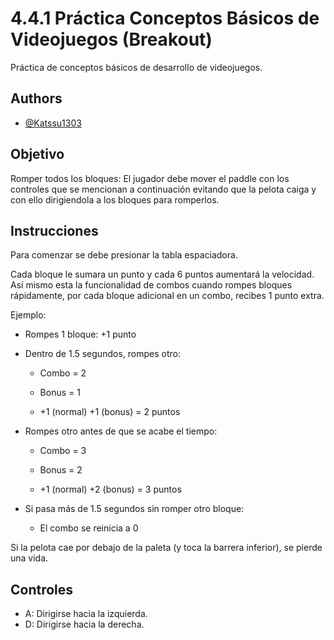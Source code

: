 
# 4.4.1 Práctica Conceptos Básicos de Videojuegos (Breakout)

Práctica de conceptos básicos de desarrollo de videojuegos.

## Authors

- [@Katssu1303](https://github.com/Katssu1303)


## Objetivo

Romper todos los bloques: El jugador debe mover el paddle con los controles que se mencionan a continuación evitando que la pelota caiga y con ello dirigiendola a los bloques para romperlos.

## Instrucciones

Para comenzar se debe presionar la tabla espaciadora.

Cada bloque le sumara un punto y cada 6 puntos aumentará la velocidad. Así mismo esta la funcionalidad de combos cuando rompes bloques rápidamente, por cada bloque adicional en un combo, recibes 1 punto extra.

Ejemplo:
* Rompes 1 bloque: +1 punto

* Dentro de 1.5 segundos, rompes otro:

    * Combo = 2

    * Bonus = 1

    * +1 (normal) +1 (bonus) = 2 puntos

* Rompes otro antes de que se acabe el tiempo:

    * Combo = 3

    * Bonus = 2

    * +1 (normal) +2 (bonus) = 3 puntos

* Si pasa más de 1.5 segundos sin romper otro bloque:

    * El combo se reinicia a 0

Si la pelota cae por debajo de la paleta (y toca la barrera inferior), se pierde una vida.

## Controles

 * A: Dirigirse hacia la izquierda.
 * D: Dirigirse hacia la derecha.
